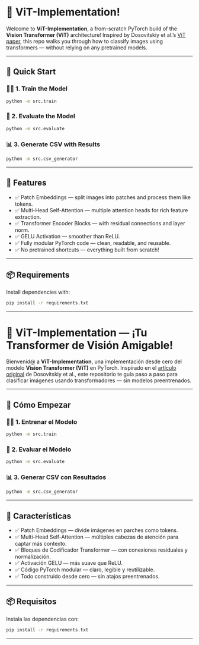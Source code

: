 # 🧠 ViT-Implementation!

Welcome to **ViT-Implementation**, a from-scratch PyTorch build of the **Vision Transformer (ViT)** architecture! Inspired by Dosovitskiy et al.’s [ViT paper](https://arxiv.org/abs/2010.11929), this repo walks you through how to classify images using transformers — without relying on any pretrained models.

---

## 🚀 Quick Start

### 🏋️‍♀️ 1. Train the Model
```bash
python -m src.train
```

### 🧠 2. Evaluate the Model
```bash
python -m src.evaluate
```

### 📊 3. Generate CSV with Results
```bash
python -m src.csv_generator
```

---

## 🧩 Features

- ✅ Patch Embeddings — split images into patches and process them like tokens.
- ✅ Multi-Head Self-Attention — multiple attention heads for rich feature extraction.
- ✅ Transformer Encoder Blocks — with residual connections and layer norm.
- ✅ GELU Activation — smoother than ReLU.
- ✅ Fully modular PyTorch code — clean, readable, and reusable.
- ✅ No pretrained shortcuts — everything built from scratch!

---

## 📦 Requirements

Install dependencies with:
```bash
pip install -r requirements.txt
```

---

# 🧠 ViT-Implementation — ¡Tu Transformer de Visión Amigable!

Bienvenid@ a **ViT-Implementation**, una implementación desde cero del modelo **Vision Transformer (ViT)** en PyTorch. Inspirado en el [artículo original](https://arxiv.org/abs/2010.11929) de Dosovitskiy et al., este repositorio te guía paso a paso para clasificar imágenes usando transformadores — sin modelos preentrenados.

---

## 🚀 Cómo Empezar

### 🏋️‍♀️ 1. Entrenar el Modelo
```bash
python -m src.train
```

### 🧠 2. Evaluar el Modelo
```bash
python -m src.evaluate
```

### 📊 3. Generar CSV con Resultados
```bash
python -m src.csv_generator
```

---

## 🧩 Características

- ✅ Patch Embeddings — divide imágenes en parches como tokens.
- ✅ Multi-Head Self-Attention — múltiples cabezas de atención para captar más contexto.
- ✅ Bloques de Codificador Transformer — con conexiones residuales y normalización.
- ✅ Activación GELU — más suave que ReLU.
- ✅ Código PyTorch modular — claro, legible y reutilizable.
- ✅ Todo construido desde cero — sin atajos preentrenados.

---

## 📦 Requisitos

Instala las dependencias con:
```bash
pip install -r requirements.txt
```

---


